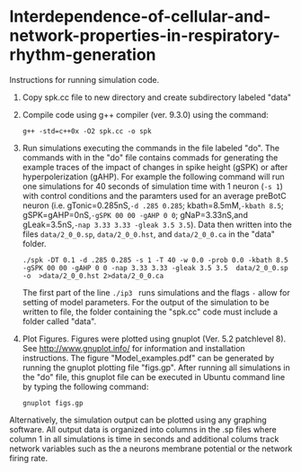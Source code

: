 # Interdependence-of-cellular-and-network-properties-in-respiratory-rhythm-generation
Instructions for running simulation code. 

1. Copy spk.cc file to new directory and create subdirectory labeled "data"
2. Compile code using g++ compiler (ver. 9.3.0) using the command: 
    ```
   g++ -std=c++0x -O2 spk.cc -o spk
   ```

3. Run simulations executing the commands in the file labeled "do". The commands with in the "do" file contains commads for generating the example traces of the impact of changes in spike height (gSPK) or after hyperpolerization (gAHP). For example the following command will run one simulations for 40 seconds of simulation time with 1 neuron (``-s 1``) with control conditions and the paramters used for an average preBotC neuron (i.e. gTonic=0.285nS,``-d .285 0.285``; kbath=8.5mM,``-kbath 8.5``; gSPK=gAHP=0nS,``-gSPK 00 00 -gAHP 0 0``; gNaP=3.33nS,and gLeak=3.5nS,``-nap 3.33 3.33 -gleak 3.5 3.5``). Data then written into the files ``data/2_0_0.sp``, ``data/2_0_0.hst``, and ``data/2_0_0.ca`` in the "data" folder. 
   ```
   ./spk -DT 0.1 -d .285 0.285 -s 1 -T 40 -w 0.0 -prob 0.0 -kbath 8.5 -gSPK 00 00 -gAHP 0 0 -nap 3.33 3.33 -gleak 3.5 3.5  data/2_0_0.sp -o  >data/2_0_0.hst 2>data/2_0_0.ca
   ```
   The first part of the line ``./ip3 `` runs simulations and the flags ``-`` allow for setting of model parameters. For the output of the simulation to be written to file, the folder containing the "spk.cc" code must include a folder called "data".

4. Plot Figures. Figures were plotted using gnuplot (Ver. 5.2 patchlevel 8). See http://www.gnuplot.info/ for information and installation instructions. The figure "Model_examples.pdf" can be generated by running the gnuplot plotting file "figs.gp". After running all simulations in the "do" file, this gnuplot file can be executed in Ubuntu command line by typing the following command:

    ```
    gnuplot figs.gp
    ```
Alternatively, the simulation output can be plotted using any graphing software. All output data is organized into columns in the .sp files where column 1 in all simulations is time in seconds and additional colums track network variables such as the a neurons membrane potential or the network firing rate.


